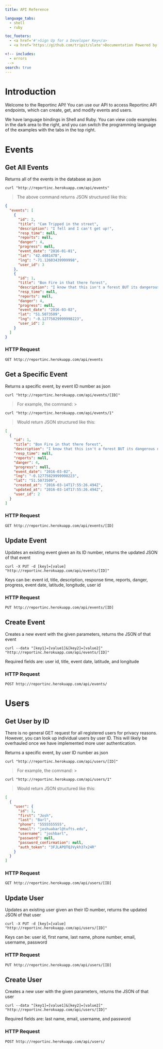 ```yaml
---
title: API Reference

language_tabs:
  - shell
  - ruby

toc_footers:
  - <a href='#'>Sign Up for a Developer Key</a>
  - <a href='https://github.com/tripit/slate'>Documentation Powered by Slate</a>

<!-- includes:
  - errors
 -->
search: true
---
```


# Introduction

Welcome to the Reportinc API! You can use our API to access Reportinc API endpoints, which can create, get, and modify events and users.

We have language bindings in Shell and Ruby. You can view code examples in the dark area to the right, and you can switch the programming language of the examples with the tabs in the top right.

# Events

## Get All Events

Returns all of the events in the database as json

```shell
curl "http://reportinc.herokuapp.com/api/events"
```

> The above command returns JSON structured like this:

```json
{
  "events": [
    {
      "id": 2,
      "title": "Cam Tripped in the street",
      "description": "I fell and I can't get up!",
      "resp_time": null,
      "reports": null,
      "danger": 4,
      "progress": null,
      "event_date": "2016-01-01",
      "lat": "42.4081478",
      "lng": "-71.12603439999998",
      "user_id": 3
    },
    {
      "id": 1,
      "title": "Bon Fire in that there forest",
      "description": "I know that this isn't a forest BUT its dangerous none the less",
      "resp_time": null,
      "reports": null,
      "danger": 4,
      "progress": null,
      "event_date": "2016-03-02",
      "lat": "51.5073509",
      "lng": "-0.12775829999998223",
      "user_id": 2
    }
  ]
}
```


### HTTP Request

`GET http://reportinc.herokuapp.com/api/events`

## Get a Specific Event

Returns a specific event, by event ID number as json

```shell
curl "http://reportinc.herokuapp.com/api/events/[ID]"
```
> For example, the command: >
```shell
curl "http://reportinc.herokuapp.com/api/events/1"
``` 
> Would return JSON structured like this:

```json
[
  {
    "id": 1,
    "title": "Bon Fire in that there forest",
    "description": "I know that this isn't a forest BUT its dangerous none the less",
    "resp_time": null,
    "reports": null,
    "danger": 4,
    "progress": null,
    "event_date": "2016-03-02",
    "lng": "-0.12775829999998223",
    "lat": "51.5073509",
    "created_at": "2016-03-14T17:55:26.494Z",
    "updated_at": "2016-03-14T17:55:26.494Z",
    "user_id": 2
  }
]
```
### HTTP Request

`GET http://reportinc.herokuapp.com/api/events/[ID]`

## Update Event

Updates an existing event given an its ID number, returns the updated JSON of that event

```shell
curl -X PUT -d [key]=[value] "http://reportinc.herokuapp.com/api/events/[ID]"
```

Keys can be: event id, title, description, response time, reports, danger, progress, event date, latitude, longitude, user id

### HTTP Request

`PUT http://reportinc.herokuapp.com/api/events/[ID]`

## Create Event

Creates a new event with the given parameters, returns the JSON of that event

```shell
curl --data "[key1]=[value1]&[key2]=[value2]" "http://reportinc.herokuapp.com/api/events/[ID]"
```

Required fields are: user id, title, event date, latitude, and longitude

### HTTP Request

`POST http://reportinc.herokuapp.com/api/events/`

# Users

## Get User by ID

There is no general GET request for all registered users for privacy reasons. However, you can look up individual users by user ID. This will likely be overhauled once we have implemented more user authentication.

Returns a specific event, by user ID number as json

```shell
curl "http://reportinc.herokuapp.com/api/users/[ID]"
```
> For example, the command: >
```shell
curl "http://reportinc.herokuapp.com/api/users/1"
``` 
> Would return JSON structured like this:

```json
[
  {
    "user": {
      "id": 1,
      "first": "Josh",
      "last": "Barl",
      "phone": "5555555555",
      "email": "joshuabarl@tufts.edu",
      "username": "joshbarl",
      "password": null,
      "password_confirmation": null,
      "auth_token": "3FJLAPQTQJVykh37x24R"
    }
  }
]
```

### HTTP Request

`GET http://reportinc.herokuapp.com/api/users/[ID]`

## Update User

Updates an existing user given an their ID number, returns the updated JSON of that user

```shell
curl -X PUT -d [key]=[value] "http://reportinc.herokuapp.com/api/users/[ID]"
```

Keys can be: user id, first name, last name, phone number, email, username, password

### HTTP Request

`PUT http://reportinc.herokuapp.com/api/users/[ID]`

## Create User

Creates a new user with the given parameters, returns the JSON of that user

```shell
curl --data "[key1]=[value1]&[key2]=[value2]" "http://reportinc.herokuapp.com/api/users/[ID]"
```

Required fields are: last name, email, username, and password

### HTTP Request

`POST http://reportinc.herokuapp.com/api/users/`